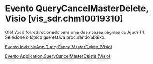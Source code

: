 
# Evento QueryCancelMasterDelete, Visio [vis_sdr.chm10019310]

Olá! Você foi redirecionado para uma das nossas páginas de Ajuda F1. Selecione o tópico que estava procurando abaixo.

[Evento InvisibleApp.QueryCancelMasterDelete (Visio)](http://msdn.microsoft.com/library/e964f3dd-c467-572f-d270-723a0d043d8a%28Office.15%29.aspx)

[Evento Application.QueryCancelMasterDelete (Visio)](http://msdn.microsoft.com/library/8277a799-c86f-ddd4-7c0a-da0762418217%28Office.15%29.aspx)

